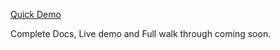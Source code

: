 [Quick Demo](https://www.youtube.com/watch?v=_HufYMsxhdM)

Complete Docs, Live demo and Full walk through coming soon.
